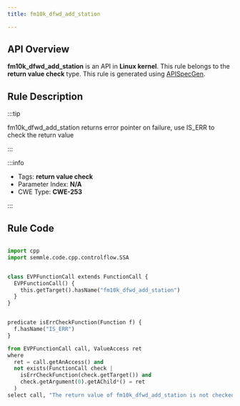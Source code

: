 ```yaml
---
title: fm10k_dfwd_add_station

---
```



## API Overview
**fm10k_dfwd_add_station** is an API in **Linux kernel**. This rule belongs to the **return value check** type. This rule is generated using [APISpecGen](../../tools/APISpecGen).
## Rule Description

:::tip

fm10k_dfwd_add_station returns error pointer on failure, use IS_ERR to check the return value

:::

:::info

- Tags: **return value check**
- Parameter Index: **N/A**
- CWE Type: **CWE-253**

:::

## Rule Code
```python

import cpp
import semmle.code.cpp.controlflow.SSA


class EVPFunctionCall extends FunctionCall {
  EVPFunctionCall() {
    this.getTarget().hasName("fm10k_dfwd_add_station")
  }
}


predicate isErrCheckFunction(Function f) {
  f.hasName("IS_ERR") 
}

from EVPFunctionCall call, ValueAccess ret
where
  ret = call.getAnAccess() and
  not exists(FunctionCall check |
    isErrCheckFunction(check.getTarget()) and
    check.getArgument(0).getAChild*() = ret
  )
select call, "The return value of fm10k_dfwd_add_station is not checked with IS_ERR."
    
```
